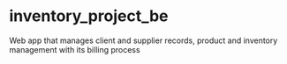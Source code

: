 # inventory_project_be
Web app that manages client and supplier records, product and inventory management with its billing process

